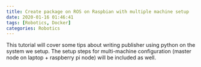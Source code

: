 ```yaml
---
title: Create package on ROS on Raspbian with multiple machine setup
date: 2020-01-16 01:46:41
tags: [Robotics, Docker]
categories: Robotics
---
```


This tutorial will cover some tips about writing publisher using python on the system we setup. The setup steps for multi-machine configuration (master node on laptop + raspberry pi node) will be included as well.
